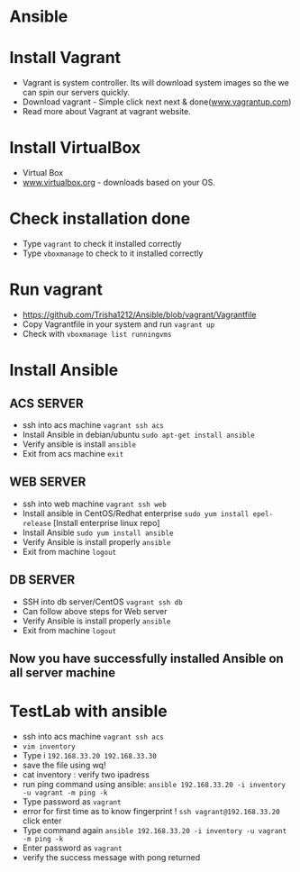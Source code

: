 # Ansible


# Install Vagrant
- Vagrant is system controller. Its will download system images so the we can spin our servers quickly.
- Download vagrant - Simple click next next & done(www.vagrantup.com)
- Read more about Vagrant at vagrant website.


# Install VirtualBox
- Virtual Box
- www.virtualbox.org - downloads based on your OS. 

# Check installation done 
- Type `vagrant` to check it installed correctly
- Type `vboxmanage` to check to it installed correctly

# Run vagrant
- https://github.com/Trisha1212/Ansible/blob/vagrant/Vagrantfile
- Copy Vagrantfile in your system and run `vagrant up`
- Check with `vboxmanage list runningvms`

# Install Ansible
## ACS SERVER
- ssh into acs machine `vagrant ssh acs` 
- Install Ansible in debian/ubuntu `sudo apt-get install ansible` 
- Verify ansible is install `ansible`
- Exit from acs machine `exit`
## WEB SERVER
- ssh into web machine `vagrant ssh web`
- Install ansible in CentOS/Redhat enterprise `sudo yum install epel-release` [Install enterprise linux repo]
- Install Ansible `sudo yum install ansible`
- Verify Ansible is install properly `ansible`
- Exit from machine `logout`
## DB SERVER
- SSH into db server/CentOS `vagrant ssh db`
- Can follow above steps for Web server
- Verify Ansible is install properly `ansible`
- Exit from machine `logout`
## Now you have successfully installed Ansible on all server machine

# TestLab with ansible
- ssh into acs machine `vagrant ssh acs` 
- `vim inventory` 
- Type i 
`
192.168.33.20
192.168.33.30
`
- save the file using wq!
- cat inventory : verify two ipadress
- run ping command using ansible: `ansible 192.168.33.20 -i inventory -u vagrant -m ping -k`
- Type password as `vagrant`
- error for first time as to know fingerprint ! `ssh vagrant@192.168.33.20` click enter
- Type command again `ansible 192.168.33.20 -i inventory -u vagrant -m ping -k`
- Enter password as `vagrant`
- verify the success message with pong returned
